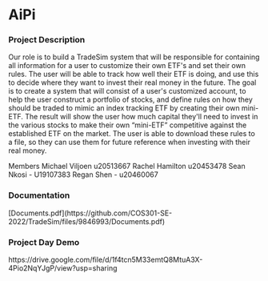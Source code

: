 <h1> <b> AiPi </b> </h1>
<h3> <b> Project Description </b> </h3>
<p> Our role is to build a TradeSim system that will be responsible for containing all information for a user to customize their own ETF's and set their own rules. The user will be able to track how well their ETF is doing, and use this to decide where they want to invest their real money in the future. The goal is to create a system that will consist of a user's customized account, to help the user construct a portfolio of stocks, and define rules on how they should be traded to mimic an index tracking ETF by creating their own mini-ETF.
The result will show the user how much capital they'll need to invest in the various stocks to make their own “mini-ETF” competitive against the established ETF on the market.
The user is able to download these rules to a file, so they can use them for future reference when investing with their real money.  </p>
<p>
Members
Michael Viljoen u20513667
Rachel Hamilton u20453478
Sean Nkosi - U19107383
Regan Shen - u20460067
</p>

<h3>Documentation</h3>
[Documents.pdf](https://github.com/COS301-SE-2022/TradeSim/files/9846993/Documents.pdf)

<h3>Project Day Demo</h3>
https://drive.google.com/file/d/1f4tcn5M33emtQ8MtuA3X-4Pio2NqYJgP/view?usp=sharing




